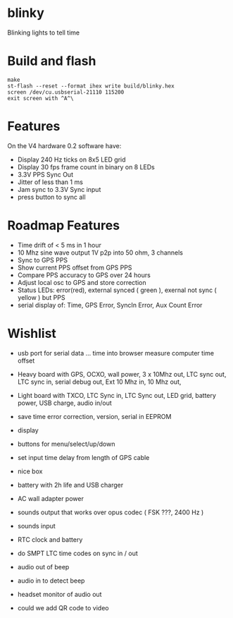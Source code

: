 # blinky

Blinking lights to tell time

# Build and flash

```
make 
st-flash --reset --format ihex write build/blinky.hex
screen /dev/cu.usbserial-21110 115200
exit screen with ^A^\
```


# Features 

On the V4 hardware 0.2 software have:

* Display 240 Hz ticks on 8x5 LED grid 
* Display 30 fps frame count in binary on 8 LEDs
* 3.3V PPS Sync Out 
* Jitter of less than 1 ms
* Jam sync to 3.3V Sync input
* press button to sync all 


# Roadmap Features 

* Time drift of < 5 ms in 1 hour 
* 10 Mhz sine wave output 1V p2p into 50 ohm, 3 channels 
* Sync to GPS PPS 
* Show current PPS offset from GPS PPS
* Compare PPS accuracy to GPS over 24 hours 
* Adjust local osc to GPS and store correction 
* Status LEDs: error(red), external synced ( green ), exernal not sync (
  yellow ) but PPS 
* serial display of: Time, GPS Error, SyncIn Error, Aux Count Error


# Wishlist

* usb port for serial data ... time into browser measure computer time offset 

* Heavy board with GPS, OCXO, wall power, 3 x 10Mhz out, LTC sync out, LTC
  sync in, serial debug out, Ext 10 Mhz in, 10 Mhz out,
* Light board with TXCO, LTC Sync in, LTC Sync out, LED grid, 
  battery power, USB charge, audio in/out
* save time error correction, version, serial in EEPROM
* display
* buttons for menu/select/up/down
* set input time delay from length of GPS cable
* nice box
* battery with 2h life and USB charger
* AC wall adapter power
* sounds output that works over opus codec ( FSK ???, 2400 Hz )
* sounds input
* RTC clock and battery 
* do SMPT LTC time codes on sync in / out 
* audio out of beep
* audio in to detect beep
* headset monitor of audio out

* could we add QR code to video 
